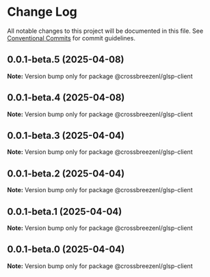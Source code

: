 # Change Log

All notable changes to this project will be documented in this file.
See [Conventional Commits](https://conventionalcommits.org) for commit guidelines.

## 0.0.1-beta.5 (2025-04-08)

**Note:** Version bump only for package @crossbreezenl/glsp-client

## 0.0.1-beta.4 (2025-04-08)

**Note:** Version bump only for package @crossbreezenl/glsp-client

## 0.0.1-beta.3 (2025-04-04)

**Note:** Version bump only for package @crossbreezenl/glsp-client

## 0.0.1-beta.2 (2025-04-04)

**Note:** Version bump only for package @crossbreezenl/glsp-client

## 0.0.1-beta.1 (2025-04-04)

**Note:** Version bump only for package @crossbreezenl/glsp-client

## 0.0.1-beta.0 (2025-04-04)

**Note:** Version bump only for package @crossbreezenl/glsp-client
